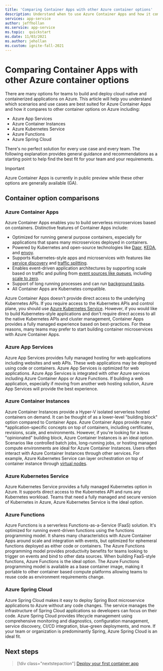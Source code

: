 ```yaml
---
title: 'Comparing Container Apps with other Azure container options'
description: Understand when to use Azure Container Apps and how it compares to d container options including Azure Container Instances, Azure App Services, Azure Functions, and Azure Kubernetes Service.
services: app-service
author: jeffhollan
ms.service: app-service
ms.topic:  quickstart
ms.date: 11/03/2021
ms.author: jehollan
ms.custom: ignite-fall-2021
---
```


# Comparing Container Apps with other Azure container options

There are many options for teams to build and deploy cloud native and containerized applications on Azure. This article will help you understand which scenarios and use cases are best suited for Azure Container Apps and how it compares to other container options on Azure including:  
- Azure App Services
- Azure Container Instances
- Azure Kubernetes Service
- Azure Functions
- Azure Spring Cloud

There's no perfect solution for every use case and every team. The following explanation provides general guidance and recommendations as a starting point to help find the best fit for your team and your requirements.

> [!IMPORTANT]
> Azure Container Apps is currently in public preview while these other options are generally available (GA).


## Container option comparisons

### Azure Container Apps
Azure Container Apps enables you to build serverless microservices based on containers. Distinctive features of Container Apps include:

* Optimized for running general purpose containers, especially for applications that spans many microservices deployed in containers.
* Powered by Kubernetes and open-source technologies like [Dapr](https://dapr.io/), [KEDA](https://keda.sh/), and [envoy](https://www.envoyproxy.io/).
* Supports Kubernetes-style apps and microservices with features like [service discovery](connect-apps.md) and [traffic splitting](revisions.md).
* Enables event-driven application architectures by supporting scale based on traffic and pulling from [event sources like queues](scale-app.md), including [scale to zero](scale-app.md).
* Support of long running processes and can run [background tasks](background-processing.md).
* All Container Apps are Kubernetes compatible.

Azure Container Apps doesn't provide direct access to the underlying Kubernetes APIs. If you require access to the Kubernetes APIs and control plane, you should use [Azure Kubernetes Service](../aks/intro-kubernetes.md). However, if you would like to build Kubernetes-style applications and don't require direct access to all the native Kubernetes APIs and cluster management, Container Apps provides a fully managed experience based on best-practices. For these reasons, many teams may prefer to start building container microservices with Azure Container Apps.

### Azure App Services
Azure App Services provides fully managed hosting for web applications including websites and web APIs. These web applications may be deployed using code or containers. Azure App Services is optimized for web applications. Azure App Services is integrated with other Azure services including Azure Container Apps or Azure Functions. If building a web application, especially if moving from another web hosting solution, Azure App Services will provide the best experience.

### Azure Container Instances
Azure Container Instances provide a Hyper-V isolated serverless hosted containers on demand. It can be thought of as a lower-level "building block" option compared to Container Apps. Azure Container Apps provide many *application-specific concepts on top of containers, including certificates, revisions, scale, and environments. However, if you're looking for a less "opinionated" building block, Azure Container Instances is an ideal option. Scenarios like controlled batch jobs, long-running jobs, or hosting managed compute environments are ideal for Azure Container Instances.   Users often interact with Azure Container Instances through other services. For example, Azure Kubernetes Service can layer orchestration on top of container instance through [virtual nodes](../aks/virtual-nodes.md).

### Azure Kubernetes Service
Azure Kubernetes Service provides a fully managed Kubernetes option in Azure. It supports direct access to the Kubernetes API and runs any Kubernetes workload. Teams that need a fully managed and secure version of Kubernetes in Azure, Azure Kubernetes Service is the ideal option.

### Azure Functions
Azure Functions is a serverless Functions-as-a-Service (FaaS) solution. It's optimized for running event-driven functions using the functions programming model. It shares many characteristics with Azure Container Apps around scale and integration with events, but optimized for ephemeral functions deployed as either code or containers. The Azure Functions programming model provides productivity benefits for teams looking to trigger on events and bind to other data sources. When building FaaS-style functions, Azure Functions is the ideal option. The Azure Functions programming model is available as a base container image, making it portable to other container based compute platforms allowing teams to reuse code as  environment requirements change.

### Azure Spring Cloud
Azure Spring Cloud makes it easy to deploy Spring Boot microservice applications to Azure without any code changes. The service manages the infrastructure of Spring Cloud applications so developers can focus on their code. Azure Spring Cloud provides lifecycle management using comprehensive monitoring and diagnostics, configuration management, service discovery, CI/CD integration, blue-green deployments, and more. If your team or organization is predominantly Spring, Azure Spring Cloud is an ideal fit.

## Next steps

> [!div class="nextstepaction"]
> [Deploy your first container app](get-started.md)
